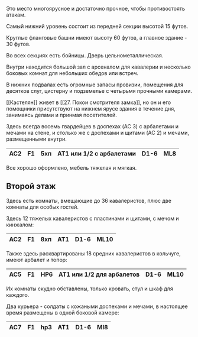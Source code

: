 Это место многоярусное и достаточно прочное, чтобы противостоять атакам.

Самый нижний уровень состоит из передней секции высотой 15 футов. 

Круглые фланговые башни имеют высоту 60 футов, а главное здание - 30 футов.

Во всех секциях есть бойницы. Дверь цельнометаллическая. 

Внутри находится большой зал с арсеналом для кавалерии и несколько боковых комнат для небольших обедов или встреч. 

В нижних подвалах есть огромные запасы провизии, помещения для десятков слуг, цистерну и подземелье с четырьмя прочными камерами.

[[Кастелян]] живет в [[27. Покои смотрителя замка]], но он и его помощники присутствуют на нижнем ярусе здания в течение дня, занимаясь делами и принмая посетителей.

Здесь всегда восемь гвардейцев в доспехах (AC 3) с арбалетами и мечами на стене, и столько же с доспехами и щитами (AC 2) и мечами, размещенными внутри. 

AC2|F1|5хп|AT1 или 1/2 с арбалетами|D1-6|МL8
---|--|---|------------------------|----|---
Все хорошо оформлено, мебель тяжелая и мягкая.

## Второй этаж
Здесь есть комнаты, вмещающие до 36 кавалеристов, плюс две комнаты для особых гостей. 

Здесь 12 тяжелых кавалеристов с пластинами и щитами, с мечом и кинжалом:

AC2|F1|8хп|AT1|D1-6|ML10
---|--|---|---|----|----
Также здесь расквартированы 18 средних кавалеристов  в кольчуге, имеют арбалет и топор:

AC5|F1|HP6|AT1 или 1/2 для арбалетов|D1-6|ML10
---|--|---|-------------------------|----|-----
Их комнаты скудно обставлены, только кровать, стул и шкаф для каждого. 

Два курьера -  солдаты с кожаными доспехами и мечами, в настоящее время размещены в одной боковой камере:

AC7|F1|hp3|AT1|D1-6|Ml8
---|--|---|---|----|---